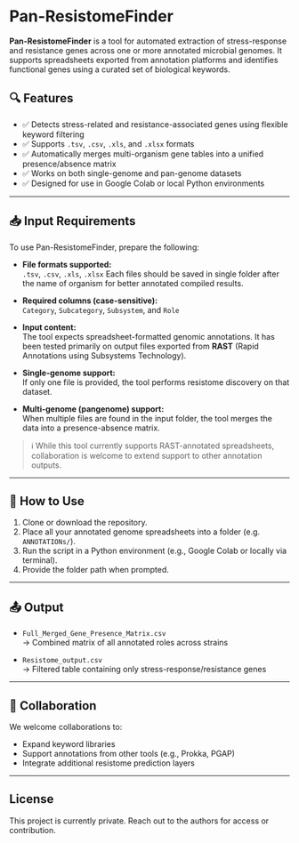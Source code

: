 # Pan-ResistomeFinder

**Pan-ResistomeFinder** is a tool for automated extraction of stress-response and resistance genes across one or more annotated microbial genomes. It supports spreadsheets exported from annotation platforms and identifies functional genes using a curated set of biological keywords.

## 🔍 Features

- ✅ Detects stress-related and resistance-associated genes using flexible keyword filtering
- ✅ Supports `.tsv`, `.csv`, `.xls`, and `.xlsx` formats
- ✅ Automatically merges multi-organism gene tables into a unified presence/absence matrix
- ✅ Works on both single-genome and pan-genome datasets
- ✅ Designed for use in Google Colab or local Python environments

---

## 📥 Input Requirements

To use Pan-ResistomeFinder, prepare the following:

- **File formats supported:**  
  `.tsv`, `.csv`, `.xls`, `.xlsx`
  Each files should be saved in single folder after the name of organism for better annotated compiled results.

- **Required columns (case-sensitive):**  
  `Category`, `Subcategory`, `Subsystem`, and `Role`

- **Input content:**  
  The tool expects spreadsheet-formatted genomic annotations. It has been tested primarily on output files exported from **RAST** (Rapid Annotations using Subsystems Technology).

- **Single-genome support:**  
  If only one file is provided, the tool performs resistome discovery on that dataset.

- **Multi-genome (pangenome) support:**  
  When multiple files are found in the input folder, the tool merges the data into a presence-absence matrix. 

> ℹ️ While this tool currently supports RAST-annotated spreadsheets, collaboration is welcome to extend support to other annotation outputs.

---

## 🚀 How to Use

1. Clone or download the repository.
2. Place all your annotated genome spreadsheets into a folder (e.g. `ANNOTATIONs/`).
3. Run the script in a Python environment (e.g., Google Colab or locally via terminal).
4. Provide the folder path when prompted.

---

## 📤 Output

- `Full_Merged_Gene_Presence_Matrix.csv`  
  → Combined matrix of all annotated roles across strains

- `Resistome_output.csv`  
  → Filtered table containing only stress-response/resistance genes

---

## 🤝 Collaboration

We welcome collaborations to:
- Expand keyword libraries
- Support annotations from other tools (e.g., Prokka, PGAP)
- Integrate additional resistome prediction layers

---

## License

This project is currently private. Reach out to the authors for access or contribution.

